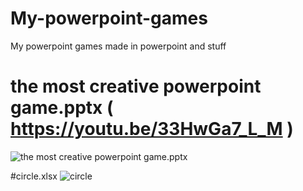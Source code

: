 # My-powerpoint-games
My powerpoint games made in powerpoint and stuff 

# the most creative powerpoint game.pptx ( https://youtu.be/33HwGa7_L_M )
![the most creative powerpoint game.pptx](https://user-images.githubusercontent.com/89538185/218023257-133eedcb-e0f3-42f6-9d7d-4eeaf42da786.png)

#circle.xlsx
![circle](https://user-images.githubusercontent.com/89538185/218285388-2deeca45-3af8-4157-9310-475bf1f01cd5.png)

